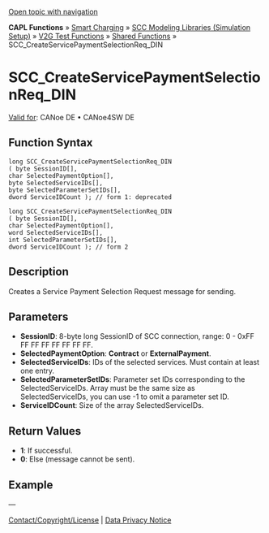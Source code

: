 [Open topic with navigation](../../../../../CANoeDEFamily.htm#Topics/CAPLFunctions/SmartCharging/Functions/CAPLfunctionSCCCreateServicePaymentSelectionReqDin.md)

**CAPL Functions** » [Smart Charging](../CAPLFunctionsSmartChargingOverview.md) » [SCC Modeling Libraries (Simulation Setup)](../CAPLFunctionsSmartChargingOverview.md#BMNodeayerDLL) » [V2G Test Functions](../CAPLFunctionsSmartChargingOverview.md#V2GTestDIN) » [Shared Functions](../CAPLFunctionsSmartChargingOverview.md#V2GTestDIN) » SCC_CreateServicePaymentSelectionReq_DIN

# SCC_CreateServicePaymentSelectionReq_DIN

[Valid for](../../../Shared/FeatureAvailability.md):  CANoe DE • CANoe4SW DE

## Function Syntax

```plaintext
long SCC_CreateServicePaymentSelectionReq_DIN 
( byte SessionID[], 
char SelectedPaymentOption[], 
byte SelectedServiceIDs[], 
byte SelectedParameterSetIDs[], 
dword ServiceIDCount ); // form 1: deprecated
```

```plaintext
long SCC_CreateServicePaymentSelectionReq_DIN 
( byte SessionID[], 
char SelectedPaymentOption[], 
word SelectedServiceIDs[], 
int SelectedParameterSetIDs[], 
dword ServiceIDCount ); // form 2
```

## Description

Creates a Service Payment Selection Request message for sending.

## Parameters

- **SessionID**: 8-byte long SessionID of SCC connection, range: 0 - 0xFF FF FF FF FF FF FF FF.
- **SelectedPaymentOption**: **Contract** or **ExternalPayment**.
- **SelectedServiceIDs**: IDs of the selected services. Must contain at least one entry.
- **SelectedParameterSetIDs**: Parameter set IDs corresponding to the SelectedServiceIDs. Array must be the same size as SelectedServiceIDs, you can use -1 to omit a parameter set ID.
- **ServiceIDCount**: Size of the array SelectedServiceIDs.

## Return Values

- **1**: If successful.
- **0**: Else (message cannot be sent).

## Example

—

[Contact/Copyright/License](../../../Shared/ContactCopyrightLicense.md) | [Data Privacy Notice](https://www.vector.com/int/en/company/get-info/privacy-policy/)
